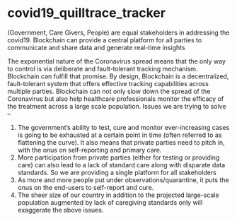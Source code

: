 # covid19_quilltrace_tracker
(Government, Care Givers, People) are equal stakeholders in addressing the covid19. Blockchain can provide a central platform for all parties to communicate and share data and generate real-time insights

The exponential nature of the Coronavirus spread means that the only way to control is via deliberate and fault-tolerant tracking mechanism.
Blockchain can fulfill that promise. By design, Blockchain is a decentralized, fault-tolerant system that offers effective tracking capabilities across multiple parties. 
Blockchain can not only slow down the spread of the Coronavirus but also help healthcare professionals monitor the efficacy of the treatment across a large scale population.
Issues we are trying to solve – 
1. The government’s ability to test, cure and monitor ever-increasing cases is going to be exhausted at a certain point in time (often referred to as flattening the curve). It also means that private parties need to pitch in, with the onus on self-reporting and primary care. 
2. More participation from private parties (either for testing or providing care) can also lead to a lack of standard care along with disparate data standards. So we are providing a single platform for all stakeholders
3. As more and more people put under observations/quarantine, it puts the onus on the end-users to self-report and cure. 
4. The sheer size of our country in addition to the projected large-scale population augmented by lack of caregiving standards only will exaggerate the above issues.
